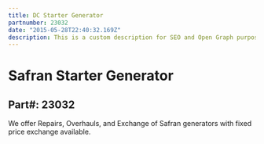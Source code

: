 ```yaml
---
title: DC Starter Generator
partnumber: 23032
date: "2015-05-28T22:40:32.169Z"
description: This is a custom description for SEO and Open Graph purposes, rather than the default generated excerpt. Simply add a description field to the frontmatter.
---
```


# Safran Starter Generator
## Part#: 23032

We offer Repairs, Overhauls, and Exchange of Safran generators with fixed price exchange available.